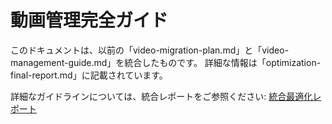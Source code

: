 # 動画管理完全ガイド

このドキュメントは、以前の「video-migration-plan.md」と「video-management-guide.md」を統合したものです。
詳細な情報は「optimization-final-report.md」に記載されています。

詳細なガイドラインについては、統合レポートをご参照ください:
[統合最適化レポート](../optimization-final-report.md#動画ファイル管理ガイド総合版)
